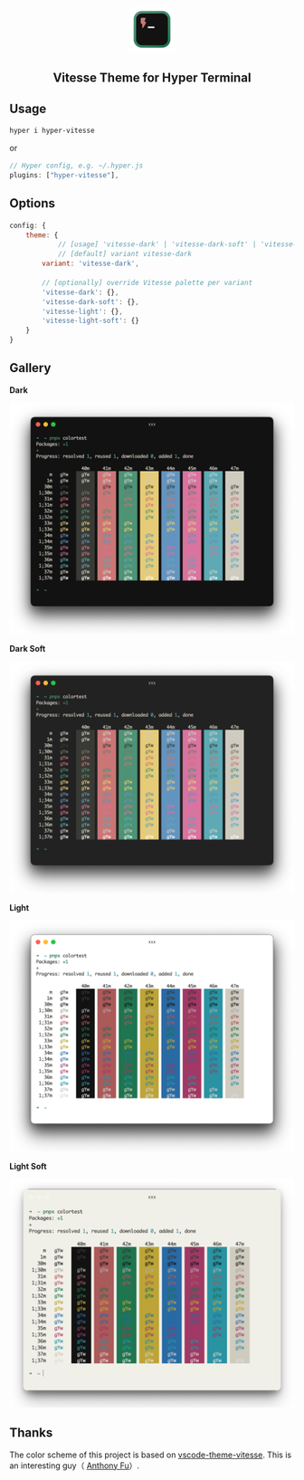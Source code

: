 <p align="center">
  <img src="./assets/icon.png" width="80" />
    <h2 align="center">Vitesse Theme for Hyper Terminal</h2>
</p>

## Usage

```sh
hyper i hyper-vitesse
```

or

```javascript
// Hyper config, e.g. ~/.hyper.js
plugins: ["hyper-vitesse"],
```

## Options

```javascript
config: {
	theme: {
    		// [usage] 'vitesse-dark' | 'vitesse-dark-soft' | 'vitesse-light' | 'vitesse-light-soft'
    		// [default] variant vitesse-dark
		variant: 'vitesse-dark',

		// [optionally] override Vitesse palette per variant
		'vitesse-dark': {},
		'vitesse-dark-soft': {},
		'vitesse-light': {},
		'vitesse-light-soft': {}
	}
}
```

## Gallery

**Dark**

![Dark](./assets/dark.png)

**Dark Soft**

![Dark Soft](./assets/dark-soft.png)

**Light**

![Light](./assets/light.png)

**Light Soft**

![Light Soft](./assets/light-soft.png)

## Thanks

The color scheme of this project is based on [vscode-theme-vitesse](https://github.com/antfu/vscode-theme-vitesse). This is an interesting guy（ [
Anthony Fu](https://github.com/antfu)）.
